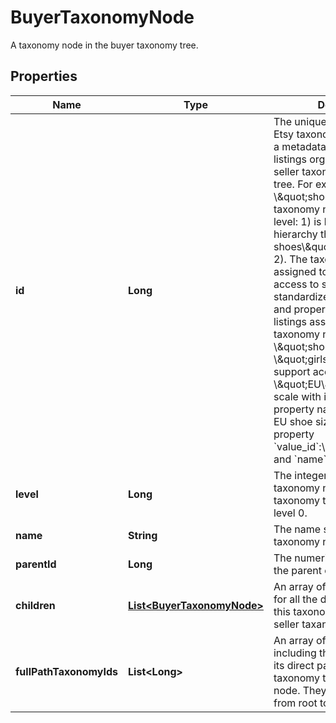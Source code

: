 

# BuyerTaxonomyNode

A taxonomy node in the buyer taxonomy tree.

## Properties

Name | Type | Description | Notes
------------ | ------------- | ------------- | -------------
**id** | **Long** | The unique numeric ID of an Etsy taxonomy node, which is a metadata category for listings organized into the seller taxonomy hierarchy tree. For example, the \\\&quot;shoes\\\&quot; taxonomy node (ID: 1429, level: 1) is higher in the hierarchy than \\\&quot;girls&#39; shoes\\\&quot; (ID: 1440, level: 2). The taxonomy nodes assigned to a listing support access to specific standardized product scales and properties. For example, listings assigned the taxonomy nodes \\\&quot;shoes\\\&quot; or \\\&quot;girls&#39; shoes\\\&quot; support access to the \\\&quot;EU\\\&quot; shoe size scale with its associated property names and IDs for EU shoe sizes, such as property &#x60;value_id&#x60;:\\\&quot;1394\\\&quot;, and &#x60;name&#x60;:\\\&quot;38\\\&quot;. | 
**level** | **Long** | The integer depth of this taxonomy node in the seller taxonomy tree, with roots at level 0. | 
**name** | **String** | The name string for this taxonomy node. | 
**parentId** | **Long** | The numeric taxonomy ID of the parent of this node. |  [optional]
**children** | [**List&lt;BuyerTaxonomyNode&gt;**](BuyerTaxonomyNode.md) | An array of taxonomy nodes for all the direct children of this taxonomy node in the seller taxanomy tree. | 
**fullPathTaxonomyIds** | **List&lt;Long&gt;** | An array of &#x60;taxonomy_id&#x60;s including this node and all of its direct parents in the seller taxonomy tree up to a root node. They are listed in order from root to leaf. | 




